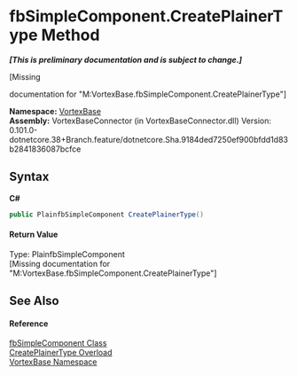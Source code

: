 # fbSimpleComponent.CreatePlainerType Method 
 _**\[This is preliminary documentation and is subject to change.\]**_

\[Missing <summary> documentation for "M:VortexBase.fbSimpleComponent.CreatePlainerType"\]

**Namespace:**&nbsp;<a href="N_VortexBase.md">VortexBase</a><br />**Assembly:**&nbsp;VortexBaseConnector (in VortexBaseConnector.dll) Version: 0.101.0-dotnetcore.38+Branch.feature/dotnetcore.Sha.9184ded7250ef900bfdd1d83b2841836087bcfce

## Syntax

**C#**<br />
``` C#
public PlainfbSimpleComponent CreatePlainerType()
```


#### Return Value
Type: PlainfbSimpleComponent<br />\[Missing <returns> documentation for "M:VortexBase.fbSimpleComponent.CreatePlainerType"\]

## See Also


#### Reference
<a href="T_VortexBase_fbSimpleComponent.md">fbSimpleComponent Class</a><br /><a href="Overload_VortexBase_fbSimpleComponent_CreatePlainerType.md">CreatePlainerType Overload</a><br /><a href="N_VortexBase.md">VortexBase Namespace</a><br />